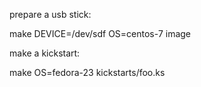 prepare a usb stick:

make DEVICE=/dev/sdf OS=centos-7 image

make a kickstart:

make OS=fedora-23 kickstarts/foo.ks
